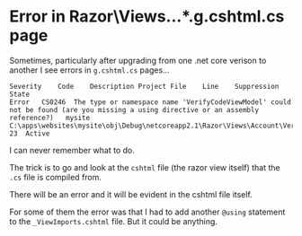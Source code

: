 ﻿# Error in Razor\Views\...\*.g.cshtml.cs page

Sometimes, particularly after upgrading from one .net core verison to another I see errors in `g.cshtml.cs` pages...


	Severity	Code	Description	Project	File	Line	Suppression State
	Error	CS0246	The type or namespace name 'VerifyCodeViewModel' could not be found (are you missing a using directive or an assembly reference?)	mysite	C:\apps\websites\mysite\obj\Debug\netcoreapp2.1\Razor\Views\Account\VerifyCode.g.cshtml.cs	23	Active

I can never remember what to do.

The trick is to go and look at the `cshtml` file (the razor view itself) that the `.cs` file is compiled from.

There will be an error and it will be evident in the cshtml file itself.

For some of them the error was that I had to add another `@using` statement to the `_ViewImports.cshtml` file. But it could be anything.